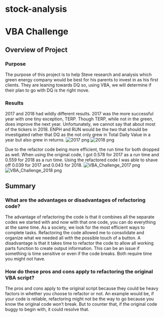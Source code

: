 # stock-analysis
# VBA Challenge 
## Overview of Project
### Purpose 
The purpose of this project is to help Steve research and analysis which green energy company would be best for his parents to invest in as his first clients. They are leaning towards DQ so, using VBA, we will determine if their plan to go with DQ is the right move. 
### Results
2017 and 2018 had wildly different results. 2017 was the more successful year with one tiny exception, TERP. Though TERP, while not in the green, does improve the next year. Unfortunately, we cannot say that about most of the tickers in 2018.  ENPH and RUN would be the two that should be investigated rather that DQ as the not only grew in Total Daily Value in a year but also grew in returns. 
![2017 png](https://user-images.githubusercontent.com/88864493/133023288-34aae532-7c66-4f65-a81a-9f8e9d95362a.jpg)
![2018 png](https://user-images.githubusercontent.com/88864493/133023292-15963431-f881-438c-bcf9-fc37dd5cf191.jpg)

Due to the refactor code being more efficient, the run time for both dropped as well. When using the original code, I got 0.578 for 2017 as a run time and 0.559 for 2018 as a run time. Using the refactored code I was able to shave off 0.039 for 2017 and 0.043 for 2018.
![VBA_Challenge_2017 png](https://user-images.githubusercontent.com/88864493/133023311-e76e4296-1297-443f-b723-93f0f3561cf6.jpg)
![VBA_Challenge_2018 png](https://user-images.githubusercontent.com/88864493/133023326-fd9aeb06-385c-4dd8-b3e5-f020e826900d.jpg)


## Summary
### What are the advantages or disadvantages of refactoring code?
The advantage of refactoring the code is that it combines all the separate codes we started with and now with that one code, you can do everything at the same time. As a society, we look for the most efficient ways to complete tasks. Refactoring the code allowed me to consolidate and organize what we needed all with the possible touch of a button.  A disadvantage is that it takes time to refactor the code to allow all working parts function to create output information. This can be an issue if something is time sensitive or even if the code breaks. Both require time you might not have. 

### How do these pros and cons apply to refactoring the original VBA script?
The pros and cons apply to the original script because they could be heavy factors in whether you choose to refactor or not. An example would be, if your code is reliable, refactoring might not be the way to go because you know the original code won’t break. But to counter that, if the original code buggy to begin with, it could resolve that. 

